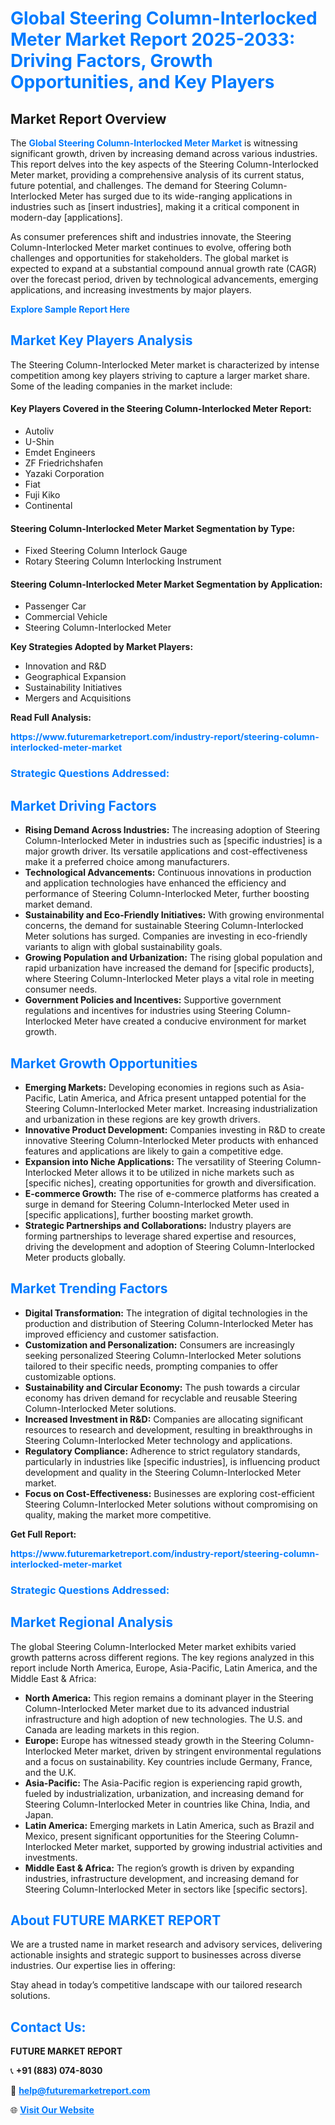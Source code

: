 <h1 style="color: #007BFF;">Global Steering Column-Interlocked Meter Market Report 2025-2033: Driving Factors, Growth Opportunities, and Key Players</h1>

<section id="overview">
<h2>Market Report Overview</h2>
<p>The <a href="https://www.futuremarketreport.com/industry-report/steering-column-interlocked-meter-market" style="color: #007BFF; text-decoration: none;"><strong>Global Steering Column-Interlocked Meter Market</strong></a> is witnessing significant growth, driven by increasing demand across various industries. This report delves into the key aspects of the Steering Column-Interlocked Meter market, providing a comprehensive analysis of its current status, future potential, and challenges. The demand for Steering Column-Interlocked Meter has surged due to its wide-ranging applications in industries such as [insert industries], making it a critical component in modern-day [applications].</p>
<p>As consumer preferences shift and industries innovate, the Steering Column-Interlocked Meter market continues to evolve, offering both challenges and opportunities for stakeholders. The global market is expected to expand at a substantial compound annual growth rate (CAGR) over the forecast period, driven by technological advancements, emerging applications, and increasing investments by major players.</p>
</section>

<section id="overview">
<p><a href="https://www.futuremarketreport.com/request-sample/reportId=124592" style="color: #007BFF; text-decoration: none;"><strong>Explore Sample Report Here</strong></a></p>
</section>

<section id="key-players">
<h2 style="color: #007BFF;">Market Key Players Analysis</h2>
<p>The Steering Column-Interlocked Meter market is characterized by intense competition among key players striving to capture a larger market share. Some of the leading companies in the market include:</p>
<h4>Key Players Covered in the Steering Column-Interlocked Meter Report:</h4>
<ul><li>Autoliv</li><li>U-Shin</li><li>Emdet Engineers</li><li>ZF Friedrichshafen</li><li>Yazaki Corporation</li><li>Fiat</li><li>Fuji Kiko</li><li>Continental</li></ul>
<h4>Steering Column-Interlocked Meter Market Segmentation by Type:</h4>
<ul><li>Fixed Steering Column Interlock Gauge</li><li>Rotary Steering Column Interlocking Instrument</li></ul>

<h4>Steering Column-Interlocked Meter Market Segmentation by Application:</h4>
<ul><li>Passenger Car</li><li>Commercial Vehicle</li><li>Steering Column-Interlocked Meter</li></ul>
<p><strong>Key Strategies Adopted by Market Players:</strong></p>
<ul>
<li>Innovation and R&D</li>
<li>Geographical Expansion</li>
<li>Sustainability Initiatives</li>
<li>Mergers and Acquisitions</li>
</ul>
</section>

<section>
<p><strong>Read Full Analysis: </strong></p><a href="https://www.futuremarketreport.com/industry-report/steering-column-interlocked-meter-market" style="color: #007BFF; text-decoration: none;"><strong>https://www.futuremarketreport.com/industry-report/steering-column-interlocked-meter-market</strong></a>
<h3 style="color: #007BFF;">Strategic Questions Addressed:</h3>
</section>

<section id="driving-factors">
<h2 style="color: #007BFF;">Market Driving Factors</h2>
<ul>
<li><strong>Rising Demand Across Industries:</strong> The increasing adoption of Steering Column-Interlocked Meter in industries such as [specific industries] is a major growth driver. Its versatile applications and cost-effectiveness make it a preferred choice among manufacturers.</li>
<li><strong>Technological Advancements:</strong> Continuous innovations in production and application technologies have enhanced the efficiency and performance of Steering Column-Interlocked Meter, further boosting market demand.</li>
<li><strong>Sustainability and Eco-Friendly Initiatives:</strong> With growing environmental concerns, the demand for sustainable Steering Column-Interlocked Meter solutions has surged. Companies are investing in eco-friendly variants to align with global sustainability goals.</li>
<li><strong>Growing Population and Urbanization:</strong> The rising global population and rapid urbanization have increased the demand for [specific products], where Steering Column-Interlocked Meter plays a vital role in meeting consumer needs.</li>
<li><strong>Government Policies and Incentives:</strong> Supportive government regulations and incentives for industries using Steering Column-Interlocked Meter have created a conducive environment for market growth.</li>
</ul>
</section>

<section id="growth-opportunities">
<h2 style="color: #007BFF;">Market Growth Opportunities</h2>
<ul>
<li><strong>Emerging Markets:</strong> Developing economies in regions such as Asia-Pacific, Latin America, and Africa present untapped potential for the Steering Column-Interlocked Meter market. Increasing industrialization and urbanization in these regions are key growth drivers.</li>
<li><strong>Innovative Product Development:</strong> Companies investing in R&D to create innovative Steering Column-Interlocked Meter products with enhanced features and applications are likely to gain a competitive edge.</li>
<li><strong>Expansion into Niche Applications:</strong> The versatility of Steering Column-Interlocked Meter allows it to be utilized in niche markets such as [specific niches], creating opportunities for growth and diversification.</li>
<li><strong>E-commerce Growth:</strong> The rise of e-commerce platforms has created a surge in demand for Steering Column-Interlocked Meter used in [specific applications], further boosting market growth.</li>
<li><strong>Strategic Partnerships and Collaborations:</strong> Industry players are forming partnerships to leverage shared expertise and resources, driving the development and adoption of Steering Column-Interlocked Meter products globally.</li>
</ul>
</section>

<section id="trending-factors">
<h2 style="color: #007BFF;">Market Trending Factors</h2>
<ul>
<li><strong>Digital Transformation:</strong> The integration of digital technologies in the production and distribution of Steering Column-Interlocked Meter has improved efficiency and customer satisfaction.</li>
<li><strong>Customization and Personalization:</strong> Consumers are increasingly seeking personalized Steering Column-Interlocked Meter solutions tailored to their specific needs, prompting companies to offer customizable options.</li>
<li><strong>Sustainability and Circular Economy:</strong> The push towards a circular economy has driven demand for recyclable and reusable Steering Column-Interlocked Meter solutions.</li>
<li><strong>Increased Investment in R&D:</strong> Companies are allocating significant resources to research and development, resulting in breakthroughs in Steering Column-Interlocked Meter technology and applications.</li>
<li><strong>Regulatory Compliance:</strong> Adherence to strict regulatory standards, particularly in industries like [specific industries], is influencing product development and quality in the Steering Column-Interlocked Meter market.</li>
<li><strong>Focus on Cost-Effectiveness:</strong> Businesses are exploring cost-efficient Steering Column-Interlocked Meter solutions without compromising on quality, making the market more competitive.</li>
</ul>
</section>

<section>
<p><strong>Get Full Report: </strong></p><a href="https://www.futuremarketreport.com/industry-report/steering-column-interlocked-meter-market" style="color: #007BFF; text-decoration: none;"><strong>https://www.futuremarketreport.com/industry-report/steering-column-interlocked-meter-market</strong></a>
<h3 style="color: #007BFF;">Strategic Questions Addressed:</h3>
</section>


<section id="regional-analysis">
<h2 style="color: #007BFF;">Market Regional Analysis</h2>
<p>The global Steering Column-Interlocked Meter market exhibits varied growth patterns across different regions. The key regions analyzed in this report include North America, Europe, Asia-Pacific, Latin America, and the Middle East & Africa:</p>
<ul>
<li><strong>North America:</strong> This region remains a dominant player in the Steering Column-Interlocked Meter market due to its advanced industrial infrastructure and high adoption of new technologies. The U.S. and Canada are leading markets in this region.</li>
<li><strong>Europe:</strong> Europe has witnessed steady growth in the Steering Column-Interlocked Meter market, driven by stringent environmental regulations and a focus on sustainability. Key countries include Germany, France, and the U.K.</li>
<li><strong>Asia-Pacific:</strong> The Asia-Pacific region is experiencing rapid growth, fueled by industrialization, urbanization, and increasing demand for Steering Column-Interlocked Meter in countries like China, India, and Japan.</li>
<li><strong>Latin America:</strong> Emerging markets in Latin America, such as Brazil and Mexico, present significant opportunities for the Steering Column-Interlocked Meter market, supported by growing industrial activities and investments.</li>
<li><strong>Middle East & Africa:</strong> The region’s growth is driven by expanding industries, infrastructure development, and increasing demand for Steering Column-Interlocked Meter in sectors like [specific sectors].</li>
</ul>
</section>

<footer>
<h2 style="color: #007BFF;">About FUTURE MARKET REPORT</h2>
<p>We are a trusted name in market research and advisory services, delivering actionable insights and strategic support to businesses across diverse industries. Our expertise lies in offering:</p>

<p>Stay ahead in today’s competitive landscape with our tailored research solutions.</p>

<h2 style="color: #007BFF;">Contact Us:</h2>
<p><strong>FUTURE MARKET REPORT</strong></p>
<p>📞 <strong>+91 (883) 074-8030</strong></p>
<p>📧 <strong><a href="mailto:help@futuremarketreport.com" style="color: #007BFF;">help@futuremarketreport.com</a></strong></p>
<p>🌐 <strong><a href="https://www.futuremarketreport.com/" style="color: #007BFF;">Visit Our Website</a></strong></p>
</footer>